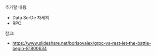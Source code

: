 추가할 내용:
- Data SerDe 자세히
- RPC

참고:
- https://www.slideshare.net/borisovalex/grpc-vs-rest-let-the-battle-begin-81800634